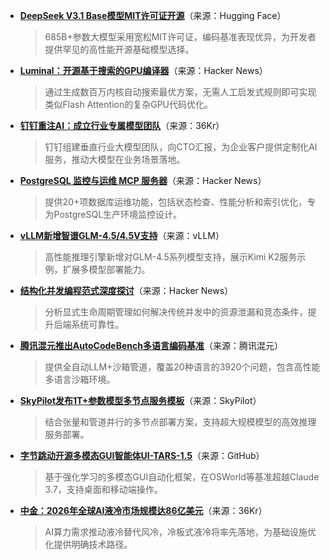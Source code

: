 - **[DeepSeek V3.1 Base模型MIT许可证开源](https://huggingface.co/deepseek-ai/DeepSeek-V3.1-Base)**（来源：Hugging Face）  
  > 685B+参数大模型采用宽松MIT许可证，编码基准表现优异，为开发者提供罕见的高性能开源基础模型选择。

- **[Luminal：开源基于搜索的GPU编译器](https://news.ycombinator.com/item?id=44963135)**（来源：Hacker News）  
  > 通过生成数百万内核自动搜索最优方案，无需人工启发式规则即可实现类似Flash Attention的复杂GPU代码优化。

- **[钉钉重注AI：成立行业专属模型团队](https://36kr.com/p/3431000523115908)**（来源：36Kr）  
  > 钉钉组建垂直行业大模型团队，向CTO汇报，为企业客户提供定制化AI服务，推动大模型在业务场景落地。

- **[PostgreSQL 监控与运维 MCP 服务器](https://news.ycombinator.com/item?id=44967208)**（来源：Hacker News）  
  > 提供20+项数据库运维功能，包括状态检查、性能分析和索引优化，专为PostgreSQL生产环境监控设计。

- **[vLLM新增智谱GLM-4.5/4.5V支持](https://twitter.com/vllm_project/status/1957731795887353895)**（来源：vLLM）  
  > 高性能推理引擎新增对GLM-4.5系列模型支持，展示Kimi K2服务示例，扩展多模型部署能力。

- **[结构化并发编程范式深度探讨](https://news.ycombinator.com/item?id=44945783)**（来源：Hacker News）  
  > 分析显式生命周期管理如何解决传统并发中的资源泄漏和竞态条件，提升后端系统可靠性。

- **[腾讯混元推出AutoCodeBench多语言编码基准](https://twitter.com/TencentHunyuan/status/1957751900608110982)**（来源：腾讯混元）  
  > 提供全自动LLM+沙箱管道，覆盖20种语言的3920个问题，包含高性能多语言沙箱环境。

- **[SkyPilot发布1T+参数模型多节点服务模板](https://twitter.com/skypilot_org/status/1957831495462379743)**（来源：SkyPilot）  
  > 结合张量和管道并行的多节点部署方案，支持超大规模模型的高效推理服务部署。

- **[字节跳动开源多模态GUI智能体UI-TARS-1.5](https://github.com/bytedance/UI-TARS)**（来源：GitHub）  
  > 基于强化学习的多模态GUI自动化框架，在OSWorld等基准超越Claude 3.7，支持桌面和移动端操作。

- **[中金：2026年全球AI液冷市场规模达86亿美元](https://36kr.com/newsflashes/3431830883765891)**（来源：36Kr）  
  > AI算力需求推动液冷替代风冷，冷板式液冷将率先落地，为基础设施优化提供明确技术路径。